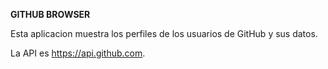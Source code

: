 **GITHUB BROWSER**

Esta aplicacion muestra los perfiles de los usuarios de GitHub y sus datos.

La API es https://api.github.com.
